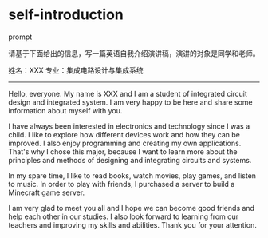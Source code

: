 # self-introduction

prompt

请基于下面给出的信息，写一篇英语自我介绍演讲稿，演讲的对象是同学和老师。

姓名：XXX
专业：集成电路设计与集成系统

---

Hello, everyone. My name is XXX and I am a student of integrated circuit design and integrated system. I am very happy to be here and share some information about myself with you.

I have always been interested in electronics and technology since I was a child. I like to explore how different devices work and how they can be improved. I also enjoy programming and creating my own applications. That's why I chose this major, because I want to learn more about the principles and methods of designing and integrating circuits and systems.

In my spare time, I like to read books, watch movies, play games, and listen to music. In order to play with friends, I purchased a server to build a Minecraft game server.

I am very glad to meet you all and I hope we can become good friends and help each other in our studies. I also look forward to learning from our teachers and improving my skills and abilities. Thank you for your attention.
